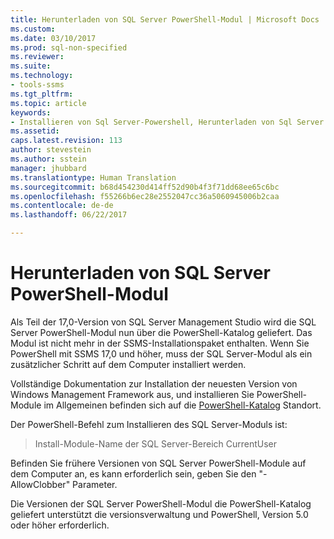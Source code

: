 ```yaml
---
title: Herunterladen von SQL Server PowerShell-Modul | Microsoft Docs
ms.custom: 
ms.date: 03/10/2017
ms.prod: sql-non-specified
ms.reviewer: 
ms.suite: 
ms.technology:
- tools-ssms
ms.tgt_pltfrm: 
ms.topic: article
keywords:
- Installieren von Sql Server-Powershell, Herunterladen von Sql Server powershell
ms.assetid: 
caps.latest.revision: 113
author: stevestein
ms.author: sstein
manager: jhubbard
ms.translationtype: Human Translation
ms.sourcegitcommit: b68d454230d414ff52d90b4f3f71dd68ee65c6bc
ms.openlocfilehash: f55266b6ec28e2552047cc36a5060945006b2caa
ms.contentlocale: de-de
ms.lasthandoff: 06/22/2017

---
```

# <a name="download-sql-server-powershell-module"></a>Herunterladen von SQL Server PowerShell-Modul
Als Teil der 17,0-Version von SQL Server Management Studio wird die SQL Server PowerShell-Modul nun über die PowerShell-Katalog geliefert.  Das Modul ist nicht mehr in der SSMS-Installationspaket enthalten. Wenn Sie PowerShell mit SSMS 17,0 und höher, muss der SQL Server-Modul als ein zusätzlicher Schritt auf dem Computer installiert werden.

Vollständige Dokumentation zur Installation der neuesten Version von Windows Management Framework aus, und installieren Sie PowerShell-Module im Allgemeinen befinden sich auf die [PowerShell-Katalog](https://www.powershellgallery.com/) Standort.

Der PowerShell-Befehl zum Installieren des SQL Server-Moduls ist:

> Install-Module-Name der SQL Server-Bereich CurrentUser

Befinden Sie frühere Versionen von SQL Server PowerShell-Module auf dem Computer an, es kann erforderlich sein, geben Sie den "-AllowClobber" Parameter.  

Die Versionen der SQL Server PowerShell-Modul die PowerShell-Katalog geliefert unterstützt die versionsverwaltung und PowerShell, Version 5.0 oder höher erforderlich.

